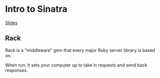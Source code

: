 # Intro to Sinatra

[Slides](https://docs.google.com/presentation/d/1tUsxHsJr_inMiBLKr4YMKbv4-HzsI3axorXTPta6Yfs/edit?usp=sharing)

## Rack

Rack is a "middleware" gem that every major Ruby server library is based on.

When run, it sets your computer up to take in requests and send back responses.
